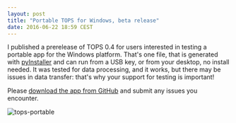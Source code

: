 ```yaml
---
layout: post
title: "Portable TOPS for Windows, beta release"
date: 2016-06-22 18:59 CEST
---
```


I published a prerelease of TOPS 0.4 for users interested in testing a portable app for the Windows platform. That's one file, that is generated with [pyInstaller](http://www.pyinstaller.org/) and can run from a USB key, or from your desktop, no install needed. It was tested for data processing, and it works, but there may be issues in data transfer: that's why your support for testing is important!

Please [download the app from GitHub](https://github.com/steko/totalopenstation/releases/tag/v0.4.0-beta) and submit any issues you encounter.

![tops-portable](https://cloud.githubusercontent.com/assets/40545/16298427/9fd3a16c-3935-11e6-9da3-98276ad54412.png)
